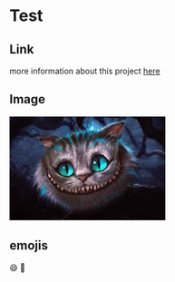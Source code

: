 # Test

## Link
more information about this project [here](https://google.com)

## Image
![Ginsekatze](Grinskatze.jpeg)


## emojis
:smile:
:book:

